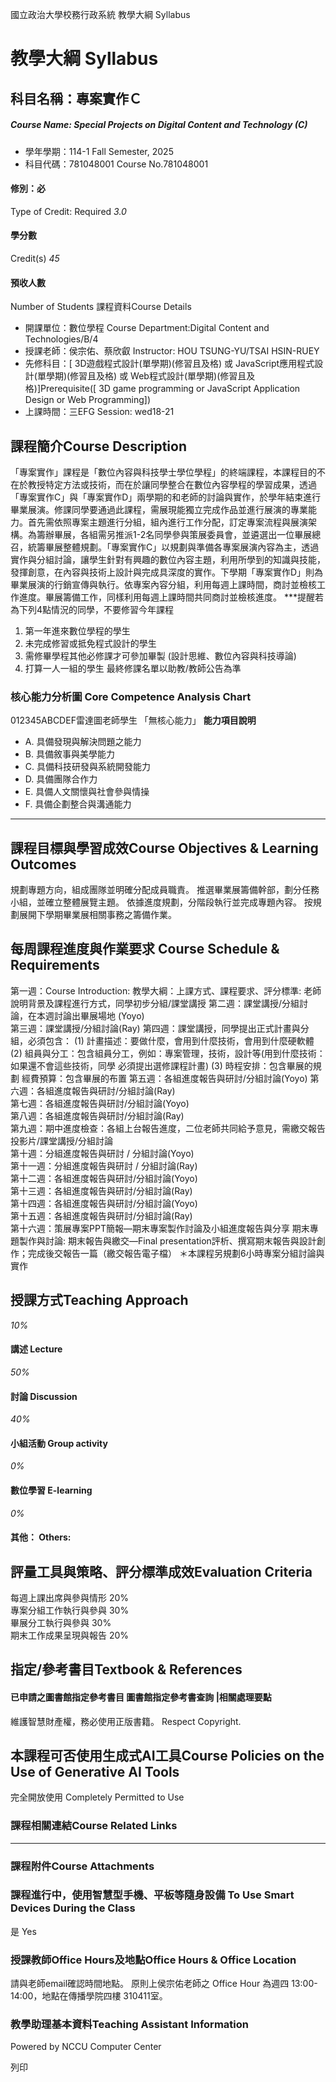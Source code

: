國立政治大學校務行政系統 教學大綱 Syllabus
# 教學大綱 Syllabus
##  科目名稱：專案實作Ｃ
#####  Course Name: Special Projects on Digital Content and Technology (C)
  * 學年學期：114-1 Fall Semester, 2025 
  * 科目代碼：781048001 Course No.781048001


#### 修別：必
Type of Credit: Required 
_3.0_
#### 學分數
Credit(s)
_45_
#### 預收人數
Number of Students
課程資料Course Details
  * 開課單位：數位學程 Course Department:Digital Content and Technologies/B/4 
  * 授課老師：侯宗佑、蔡欣叡 Instructor: HOU TSUNG-YU/TSAI HSIN-RUEY 
  * 先修科目：[ 3D遊戲程式設計(單學期)(修習且及格) 或 JavaScript應用程式設計(單學期)(修習且及格) 或 Web程式設計(單學期)(修習且及格)]Prerequisite([ 3D game programming or JavaScript Application Design or Web Programming])
  * 上課時間：三EFG Session: wed18-21


##  課程簡介Course Description
「專案實作」課程是「數位內容與科技學士學位學程」的終端課程，本課程目的不在於教授特定方法或技術，而在於讓同學整合在數位內容學程的學習成果，透過「專案實作C」與「專案實作D」兩學期的和老師的討論與實作，於學年結束進行畢業展演。修課同學要通過此課程，需展現能獨立完成作品並進行展演的專業能力。首先需依照專案主題進行分組，組內進行工作分配，訂定專案流程與展演架構。為籌辦畢展，各組需另推派1-2名同學參與策展委員會，並遴選出一位畢展總召，統籌畢展整體規劃。「專案實作C」以規劃與準備各專案展演內容為主，透過實作與分組討論，讓學生針對有興趣的數位內容主題，利用所學到的知識與技能，發揮創意，在內容與技術上設計與完成具深度的實作。下學期「專案實作D」則為畢業展演的行銷宣傳與執行。依專案內容分組，利用每週上課時間，商討並檢核工作進度。畢展籌備工作，同樣利用每週上課時間共同商討並檢核進度。
***提醒若為下列4點情況的同學，不要修習今年課程  
1. 第一年進來數位學程的學生
2. 未完成修習或抵免程式設計的學生
3. 需修畢學程其他必修課才可參加畢製 (設計思維、數位內容與科技導論)
4. 打算一人一組的學生
最終修課名單以助教/教師公告為準
###  核心能力分析圖 Core Competence Analysis Chart
012345ABCDEF雷達圖老師學生
「無核心能力」 
**能力項目說明**
  * A. 具備發現與解決問題之能力
  * B. 具備敘事與美學能力
  * C. 具備科技研發與系統開發能力
  * D. 具備團隊合作力
  * E. 具備人文關懷與社會參與情操
  * F. 具備企劃整合與溝通能力


* * *
##  課程目標與學習成效Course Objectives & Learning Outcomes 
規劃專題方向，組成團隊並明確分配成員職責。
推選畢業展籌備幹部，劃分任務小組，並確立整體展覽主題。
依據進度規劃，分階段執行並完成專題內容。
按規劃展開下學期畢業展相關事務之籌備作業。
##  每周課程進度與作業要求 Course Schedule & Requirements
第一週：Course Introduction: 教學大綱：上課方式、課程要求、評分標準: 老師說明背景及課程進行方式，同學初步分組/課堂講授
第二週：課堂講授/分組討論，在本週討論出畢展場地 (Yoyo)  
第三週：課堂講授/分組討論(Ray)
第四週：課堂講授，同學提出正式計畫與分組，必須包含：
(1) 計畫描述：要做什麼，會用到什麼技術，會用到什麼硬軟體
(2) 組員與分工：包含組員分工，例如：專案管理，技術，設計等(用到什麼技術：如果還不會這些技術，同學 必須提出選修課程計畫)
(3) 時程安排：包含畢展的規劃 經費預算：包含畢展的布置
第五週：各組進度報告與研討/分組討論(Yoyo)
第六週：各組進度報告與研討/分組討論(Ray)  
第七週：各組進度報告與研討/分組討論(Yoyo)  
第八週：各組進度報告與研討/分組討論(Ray)  
第九週：期中進度檢查：各組上台報告進度，二位老師共同給予意見，需繳交報告投影片/課堂講授/分組討論  
第十週：分組進度報告與研討 / 分組討論(Yoyo)  
第十一週：分組進度報告與研討 / 分組討論(Ray)  
第十二週：各組進度報告與研討/分組討論(Yoyo)  
第十三週：各組進度報告與研討/分組討論(Ray)  
第十四週：各組進度報告與研討/分組討論(Yoyo)  
第十五週：各組進度報告與研討/分組討論(Ray)  
第十六週：策展專案PPT簡報—期末專案製作討論及小組進度報告與分享
期末專題製作與討論: 期末報告與繳交—Final presentation評析、撰寫期末報告與設計創作；完成後交報告一篇（繳交報告電子檔）
＊本課程另規劃6小時專案分組討論與實作
##  授課方式Teaching Approach
_10%_
####  講述 Lecture
_50%_
####  討論 Discussion
_40%_
####  小組活動 Group activity
_0%_
####  數位學習 E-learning
_0%_
####  其他： Others:
##  評量工具與策略、評分標準成效Evaluation Criteria
每週上課出席與參與情形 20%   
專案分組工作執行與參與 30%   
畢展分工執行與參與 30%   
期末工作成果呈現與報告 20%
##  指定/參考書目Textbook & References
####  已申請之圖書館指定參考書目  圖書館指定參考書查詢 |相關處理要點
維護智慧財產權，務必使用正版書籍。 Respect Copyright.
##  本課程可否使用生成式AI工具Course Policies on the Use of Generative AI Tools
完全開放使用 Completely Permitted to Use
###  課程相關連結Course Related Links
* * *
###  課程附件Course Attachments
###  課程進行中，使用智慧型手機、平板等隨身設備 To Use Smart Devices During the Class
是  Yes
###  授課教師Office Hours及地點Office Hours & Office Location
請與老師email確認時間地點。
原則上侯宗佑老師之 Office Hour 為週四 13:00-14:00，地點在傳播學院四樓 310411室。
###  教學助理基本資料Teaching Assistant Information
Powered by NCCU Computer Center
  
列印
